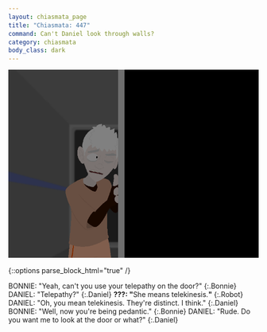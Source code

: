 ```yaml
---
layout: chiasmata_page
title: "Chiasmata: 447"
command: Can't Daniel look through walls?
category: chiasmata
body_class: dark
---
```


![447](/chiasmata/images/narrative/445.png)

{::options parse_block_html="true" /}
<div class="dialogue">
BONNIE: "Yeah, can't you use your telepathy on the door?" 
{:.Bonnie}
DANIEL: "Telepathy?" 
{:.Daniel}
<b>???: "</b>She means telekinesis.<b>"</b> 
{:.Robot}
DANIEL: "Oh, you mean telekinesis. They're distinct. I think." 
{:.Daniel}
BONNIE: "Well, now you're being pedantic." 
{:.Bonnie}
DANIEL: "Rude. Do you want me to look at the door or what?" 
{:.Daniel}
</div>